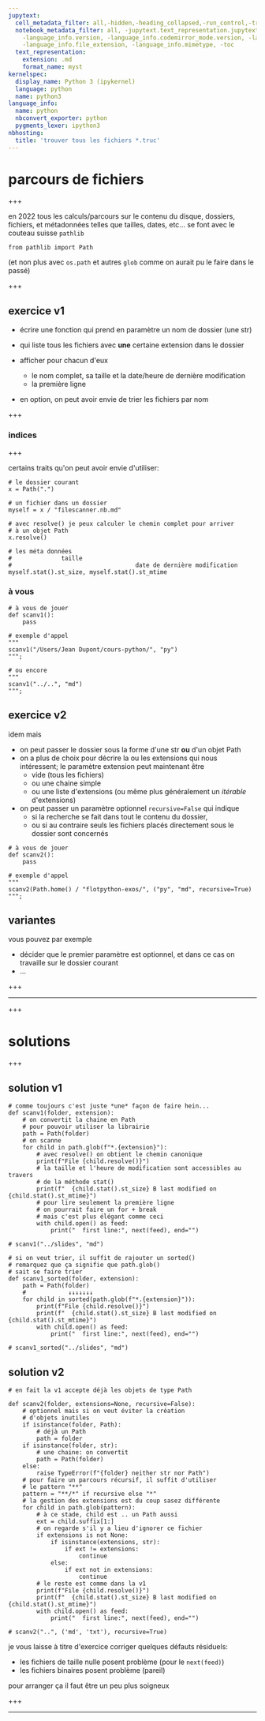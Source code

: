 ```yaml
---
jupytext:
  cell_metadata_filter: all,-hidden,-heading_collapsed,-run_control,-trusted
  notebook_metadata_filter: all, -jupytext.text_representation.jupytext_version, -jupytext.text_representation.format_version,
    -language_info.version, -language_info.codemirror_mode.version, -language_info.codemirror_mode,
    -language_info.file_extension, -language_info.mimetype, -toc
  text_representation:
    extension: .md
    format_name: myst
kernelspec:
  display_name: Python 3 (ipykernel)
  language: python
  name: python3
language_info:
  name: python
  nbconvert_exporter: python
  pygments_lexer: ipython3
nbhosting:
  title: 'trouver tous les fichiers *.truc'
---
```


# parcours de fichiers

+++

en 2022 tous les calculs/parcours sur le contenu du disque, dossiers, fichiers, et métadonnées telles que tailles, dates, etc... se font avec le couteau suisse `pathlib`

```{code-cell} ipython3
from pathlib import Path
```

(et non plus avec `os.path` et autres `glob` comme on aurait pu le faire dans le passé)

+++

## exercice v1

* écrire une fonction qui prend en paramètre un nom de dossier (une str)
* qui liste tous les fichiers avec **une** certaine extension dans le dossier
* afficher pour chacun d'eux
  * le nom complet, sa taille et la date/heure de dernière modification
  * la première ligne

* en option, on peut avoir envie de trier les fichiers par nom

+++

### indices

+++

certains traits qu'on peut avoir envie d'utiliser:

```{code-cell} ipython3
# le dossier courant
x = Path(".")

# un fichier dans un dossier
myself = x / "filescanner.nb.md"

# avec resolve() je peux calculer le chemin complet pour arriver
# à un objet Path
x.resolve()

# les méta données
#              taille
#                                   date de dernière modification
myself.stat().st_size, myself.stat().st_mtime
```

### à vous

```{code-cell} ipython3
# à vous de jouer
def scanv1():
    pass
```

```{code-cell} ipython3
# exemple d'appel
"""
scanv1("/Users/Jean Dupont/cours-python/", "py")
""";
```

```{code-cell} ipython3
# ou encore
"""
scanv1("../..", "md")
""";
```

## exercice v2

idem mais

* on peut passer le dossier sous la forme d'une str **ou** d'un objet Path
* on a plus de choix pour décrire la ou les extensions qui nous intéressent; le paramètre extension peut maintenant être
  * vide (tous les fichiers)
  * ou une chaine simple
  * ou une liste d'extensions (ou même plus généralement un *itérable* d'extensions)
* on peut passer un paramètre optionnel `recursive=False` qui indique
  * si la recherche se fait dans tout le contenu du dossier,
  * ou si au contraire seuls les fichiers placés directement sous le dossier sont concernés

```{code-cell} ipython3
# à vous de jouer
def scanv2():
    pass
```

```{code-cell} ipython3
# exemple d'appel
"""
scanv2(Path.home() / "flotpython-exos/", ("py", "md", recursive=True)
""";
```

## variantes

vous pouvez par exemple

* décider que le premier paramètre est optionnel, et dans ce cas on travaille sur le dossier courant
* ...

+++

---

+++

# solutions

+++

## solution v1

```{code-cell} ipython3
# comme toujours c'est juste *une* façon de faire hein...
def scanv1(folder, extension):
    # on convertit la chaine en Path
    # pour pouvoir utiliser la librairie
    path = Path(folder)
    # on scanne
    for child in path.glob(f"*.{extension}"):
        # avec resolve() on obtient le chemin canonique
        print(f"File {child.resolve()}")
        # la taille et l'heure de modification sont accessibles au travers
        # de la méthode stat()
        print(f"  {child.stat().st_size} B last modified on {child.stat().st_mtime}")
        # pour lire seulement la première ligne
        # on pourrait faire un for + break
        # mais c'est plus élégant comme ceci
        with child.open() as feed:
            print("  first line:", next(feed), end="")
```

```{code-cell} ipython3
# scanv1("../slides", "md")
```

```{code-cell} ipython3
# si on veut trier, il suffit de rajouter un sorted()
# remarquez que ça signifie que path.glob()
# sait se faire trier
def scanv1_sorted(folder, extension):
    path = Path(folder)
    #            ↓↓↓↓↓↓↓
    for child in sorted(path.glob(f"*.{extension}")):
        print(f"File {child.resolve()}")
        print(f"  {child.stat().st_size} B last modified on {child.stat().st_mtime}")
        with child.open() as feed:
            print("  first line:", next(feed), end="")
```

```{code-cell} ipython3
# scanv1_sorted("../slides", "md")
```

## solution v2

```{code-cell} ipython3
# en fait la v1 accepte déjà les objets de type Path

def scanv2(folder, extensions=None, recursive=False):
    # optionnel mais si on veut éviter la création
    # d'objets inutiles
    if isinstance(folder, Path):
        # déjà un Path
        path = folder
    if isinstance(folder, str):
        # une chaine: on convertit
        path = Path(folder)
    else:
        raise TypeError(f"{folder} neither str nor Path")
    # pour faire un parcours récursif, il suffit d'utiliser
    # le pattern "**"
    pattern = "**/*" if recursive else "*"
    # la gestion des extensions est du coup sasez différente
    for child in path.glob(pattern):
        # à ce stade, child est .. un Path aussi
        ext = child.suffix[1:]
        # on regarde s'il y a lieu d'ignorer ce fichier
        if extensions is not None:
            if isinstance(extensions, str):
                if ext != extensions:
                    continue
            else:
                if ext not in extensions:
                    continue
        # le reste est comme dans la v1
        print(f"File {child.resolve()}")
        print(f"  {child.stat().st_size} B last modified on {child.stat().st_mtime}")
        with child.open() as feed:
            print("  first line:", next(feed), end="")
```

```{code-cell} ipython3
# scanv2("..", ('md', 'txt'), recursive=True)
```

je vous laisse à titre d'exercice corriger quelques défauts résiduels:

* les fichiers de taille nulle posent problème (pour le `next(feed)`)
* les fichiers binaires posent problème (pareil)

pour arranger ça il faut être un peu plus soigneux

+++

***

